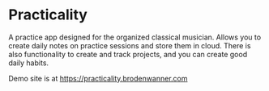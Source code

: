 # Practicality

A practice app designed for the organized classical musician. Allows you
to create daily notes on practice sessions and store them in cloud. There
is also functionality to create and track projects, and you can
create good daily habits.

Demo site is at https://practicality.brodenwanner.com
